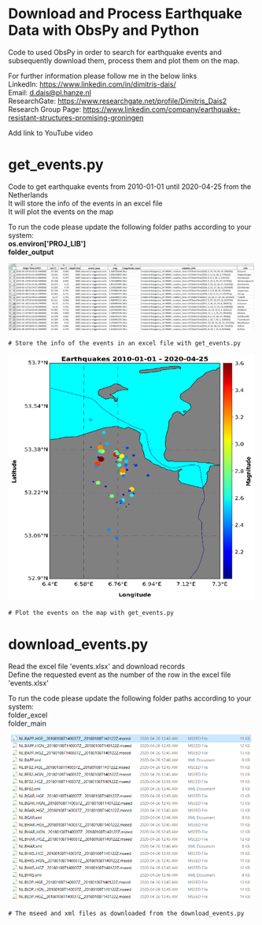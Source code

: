 # Download and Process Earthquake Data with ObsPy and Python

Code to used ObsPy in order to search for earthquake events and subsequently download them, process them and plot them on the map.

For further information please follow me in the below links  
LinkedIn: https://www.linkedin.com/in/dimitris-dais/  
Email: d.dais@pl.hanze.nl  
ResearchGate: https://www.researchgate.net/profile/Dimitris_Dais2  
Research Group Page: https://www.linkedin.com/company/earthquake-resistant-structures-promising-groningen  

Add link to YouTube video

# get_events.py  
Code to get earthquake events from 2010-01-01 until 2020-04-25 from the Netherlands  
It will store the info of the events in an excel file  
It will plot the events on the map

To run the code please update the following folder paths according to your system:  
**os.environ['PROJ_LIB']**  
**folder_output**  

<img src="https://github.com/dimitrisdais/obspy_tutorial/blob/master/images/get_events_1.png" width="500">

```diff
# Store the info of the events in an excel file with get_events.py
```

<img src="https://github.com/dimitrisdais/obspy_tutorial/blob/master/images/get_events_2.png" width="500" height="500">

```diff
# Plot the events on the map with get_events.py
```

# download_events.py  

Read the excel file 'events.xlsx' and download records  
Define the requested event as the number of the row in the excel file 'events.xlsx'  

To run the code please update the following folder paths according to your system:  
folder_excel  
folder_main  

<img src="https://github.com/dimitrisdais/obspy_tutorial/blob/master/images/download_events_1.png" width="500">

```diff
# The mseed and xml files as downloaded from the download_events.py
```



